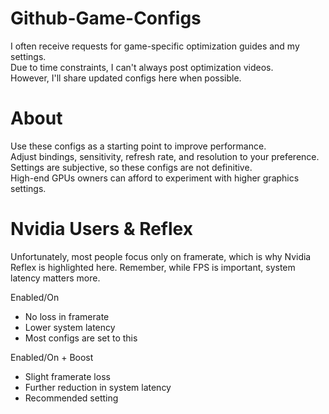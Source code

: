 # Github-Game-Configs
I often receive requests for game-specific optimization guides and my settings.<br>
Due to time constraints, I can't always post optimization videos.<br>
However, I'll share updated configs here when possible.<br>

# About
Use these configs as a starting point to improve performance.<br>
Adjust bindings, sensitivity, refresh rate, and resolution to your preference.<br> 
Settings are subjective, so these configs are not definitive.<br> 
High-end GPUs owners can afford to experiment with higher graphics settings.<br>

# Nvidia Users & Reflex
Unfortunately, most people focus only on framerate, which is why Nvidia Reflex is highlighted here.
Remember, while FPS is important, system latency matters more.

Enabled/On
- No loss in framerate
- Lower system latency
- Most configs are set to this

Enabled/On + Boost
- Slight framerate loss
- Further reduction in system latency
- Recommended setting
